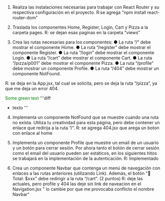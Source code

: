1. Realiza las instalaciones necesarias para trabajar con React Router y su respectiva
configuración en el proyecto. 
<span style="color: #RRGGBB;">R:se agrega "npm install react-router-dom"</span>

2. Traslada los componentes Home, Register, Login, Cart y Pizza a la carpeta pages.
<span style="color: #RRGGBB;">R: se dejan esas paginas en la carpeta "views"</span>


3. Crea las rutas necesarias para los componentes: 
● La ruta “/” debe mostrar el componente Home.
● La ruta “/register” debe mostrar el componente Register.
● La ruta “/login” debe mostrar el componente Login.
● La ruta “/cart” debe mostrar el componente Cart.
● La ruta “/pizza/p001” debe mostrar el componente Pizza.
● La ruta “/profile” debe mostrar un componente Profile.
● La ruta “/404” debe mostrar un componente NotFound.

<span style="color: #RRGGBB;">R: se deja en la App.jsx, tal cual se solicita, pero  se deja la ruta  “/pizza”, ya que me deja un error 404.</span>

<span style="color: green"> Some green text </span>
'''diff
- texto
'''
4. Implementa un componente NotFound que se muestre cuando una ruta no exista.
Utiliza tu creatividad para esta página, pero debe contener un enlace que redirija a la
ruta “/”.
 <span style="color: #RRGGBB;">R: se agrega 404.jsx que arega un boton con enlace al home</span>

5. Implementa un componente Profile que muestre un email de un usuario y un botón
para cerrar sesión.
Por ahora tanto el botón de cerrar sesión como el email del usuario pueden ser
estáticos, en los siguientes hitos se trabajará en la implementación de la
autenticación.
<span style="color: #RRR:">R: Implementado</span>

6. Crea un componente Navbar que contenga un menú de navegación con enlaces a las
rutas anteriores (utilizando Link). Además, el botón "🛒 Total: $xxx" debe redirigir a la
ruta “/cart”. (2 puntos)
<span style="color: #RRGGBB;">R: deje las actuales, pero profile y 404 las deje sin link de naveacion en el Navigation.jsx " lo cambie por que me provocaba conflicto el nombre Navbar"
</span>